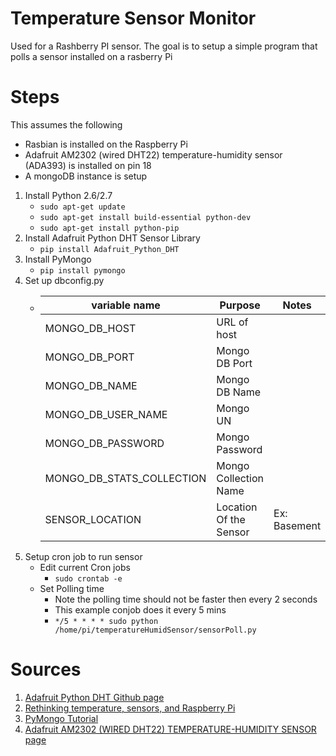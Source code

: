 # Temperature  Sensor Monitor
Used for a Rashberry PI sensor. The goal is to setup a simple program that polls a sensor installed on a rasberry Pi

# Steps
This assumes the following 
 - Rasbian is installed on the Raspberry Pi
 - Adafruit AM2302 (wired DHT22) temperature-humidity sensor (ADA393) is installed on pin 18
 - A mongoDB instance is setup

1. Install Python 2.6/2.7
    - `sudo apt-get update`    
    - `sudo apt-get install build-essential python-dev`    
    - `sudo apt-get install python-pip`
1. Install Adafruit Python DHT Sensor Library 
    - `pip install Adafruit_Python_DHT`
1. Install PyMongo 
    - `pip install pymongo`
1. Set up dbconfig.py
    - variable name | Purpose | Notes
      |-------------|---------|------|
      |MONGO_DB_HOST|URL of host||
      |MONGO_DB_PORT|Mongo DB Port||
      |MONGO_DB_NAME|Mongo DB Name||
      |MONGO_DB_USER_NAME|Mongo UN||
      |MONGO_DB_PASSWORD|Mongo Password||
      |MONGO_DB_STATS_COLLECTION|Mongo Collection Name||
      |SENSOR_LOCATION| Location Of the Sensor|Ex: Basement|
1. Setup cron job to run sensor
    - Edit current Cron jobs    
      - `sudo crontab -e` 
    - Set Polling time 
      - Note the polling time should not be faster then every 2 seconds
      - This example conjob does it every 5 mins
       - `*/5 * * * * sudo python /home/pi/temperatureHumidSensor/sensorPoll.py`    
    

# Sources
1. [Adafruit Python DHT Github page](https://github.com/adafruit/Adafruit_Python_DHT)
1. [Rethinking temperature, sensors, and Raspberry Pi](https://rethinkdb.com/blog/temperature-sensors-and-a-side-of-pi)
1. [PyMongo Tutorial](http://api.mongodb.com/python/current/tutorial.html?_ga=2.268733686.600741048.1501972985-1185891143.1501972985)
1. [Adafruit AM2302 (WIRED DHT22) TEMPERATURE-HUMIDITY SENSOR page](https://www.adafruit.com/product/393)
